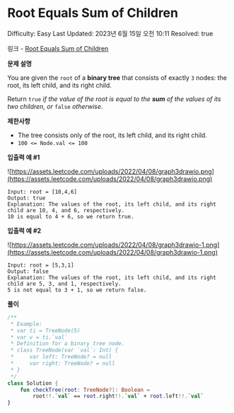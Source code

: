# Root Equals Sum of Children

Difficulty: Easy
Last Updated: 2023년 6월 15일 오전 10:11
Resolved: true

링크 - [Root Equals Sum of Children](https://leetcode.com/problems/root-equals-sum-of-children/)

**문제 설명**

You are given the `root` of a **binary tree** that consists of exactly `3` nodes: the root, its left child, and its right child.

Return `true` *if the value of the root is equal to the **sum** of the values of its two children, or* `false` *otherwise*.

**제한사항**

- The tree consists only of the root, its left child, and its right child.
- `100 <= Node.val <= 100`

**입출력 예 #1**

![https://assets.leetcode.com/uploads/2022/04/08/graph3drawio.png](https://assets.leetcode.com/uploads/2022/04/08/graph3drawio.png)

```
Input: root = [10,4,6]
Output: true
Explanation: The values of the root, its left child, and its right child are 10, 4, and 6, respectively.
10 is equal to 4 + 6, so we return true.
```

**입출력 예 #2**

![https://assets.leetcode.com/uploads/2022/04/08/graph3drawio-1.png](https://assets.leetcode.com/uploads/2022/04/08/graph3drawio-1.png)

```
Input: root = [5,3,1]
Output: false
Explanation: The values of the root, its left child, and its right child are 5, 3, and 1, respectively.
5 is not equal to 3 + 1, so we return false.
```

**풀이**

```kotlin
/**
 * Example:
 * var ti = TreeNode(5)
 * var v = ti.`val`
 * Definition for a binary tree node.
 * class TreeNode(var `val`: Int) {
 *     var left: TreeNode? = null
 *     var right: TreeNode? = null
 * }
 */
class Solution {
    fun checkTree(root: TreeNode?): Boolean =
        root!!.`val` == root.right!!.`val` + root.left!!.`val`
}
```